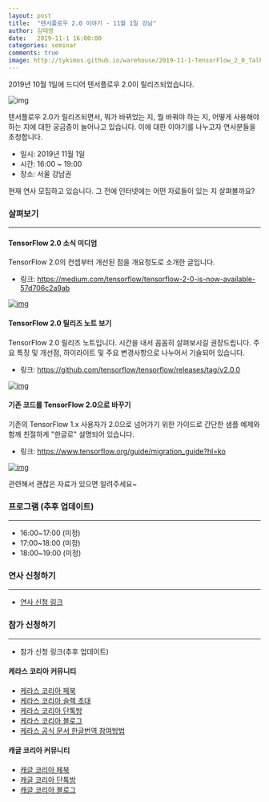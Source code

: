 ```yaml
---
layout: post
title:  "텐서플로우 2.0 이야기 - 11월 1일 강남"
author: 김태영
date:   2019-11-1 16:00:00
categories: seminar
comments: true
image: http://tykimos.github.io/warehouse/2019-11-1-TensorFlow_2_0_Talk_title_0.jpg
---
```


2019년 10월 1일에 드디어 텐서플로우 2.0이 릴리즈되었습니다. 

![img](http://tykimos.github.io/warehouse/2019-11-1-TensorFlow_2_0_Talk_title_0.jpg)

텐서플로우 2.0가 릴리즈되면서, 뭐가 바뀌었는 지, 뭘 바꿔야 하는 지, 어떻게 사용해야하는 지에 대한 궁금증이 늘어나고 있습니다. 이에 대한 이야기를 나누고자 연사분들을 초청합니다. 

* 일시: 2019년 11월 1일
* 시간: 16:00 ~ 19:00
* 장소: 서울 강남권

현재 연사 모집하고 있습니다. 그 전에 인터넷에는 어떤 자료들이 있는 지 살펴볼까요?

### 살펴보기
---

#### TensorFlow 2.0 소식 미디엄

TensorFlow 2.0의 컨셉부터 개선된 점을 개요정도로 소개한 글입니다.

* 링크: https://medium.com/tensorflow/tensorflow-2-0-is-now-available-57d706c2a9ab

[![img](http://tykimos.github.io/warehouse/2019-11-1-TensorFlow_2_0_Talk_3.png)](https://medium.com/tensorflow/tensorflow-2-0-is-now-available-57d706c2a9ab)

#### TensorFlow 2.0 릴리즈 노트 보기

TensorFlow 2.0 릴리즈 노트입니다. 시간을 내서 꼼꼼히 살펴보시길 권장드립니다. 주요 특징 및 개선점, 하이라이트 및 주요 변경사항으로 나누어서 기술되어 있습니다.

* 링크: https://github.com/tensorflow/tensorflow/releases/tag/v2.0.0

[![img](http://tykimos.github.io/warehouse/2019-11-1-TensorFlow_2_0_Talk_2.png)](https://github.com/tensorflow/tensorflow/releases/tag/v2.0.0)

#### 기존 코드를 TensorFlow 2.0으로 바꾸기

기존의 TensorFlow 1.x 사용자가 2.0으로 넘어가기 위한 가이드로 간단한 샘플 예제와 함께 친절하게 "한글로" 설명되어 있습니다. 

* 링크: https://www.tensorflow.org/guide/migration_guide?hl=ko

[![img](http://tykimos.github.io/warehouse/2019-11-1-TensorFlow_2_0_Talk_1.png)](https://www.tensorflow.org/guide/migration_guide?hl=ko)

관련해서 괜찮은 자료가 있으면 알려주세요~

### 프로그램 (추후 업데이트)
---
* 16:00~17:00 (미정)
* 17:00~18:00 (미정)
* 18:00~19:00 (미정)

### 연사 신청하기
---
* [연사 신청 링크](https://forms.gle/5RhF1X3xiykhmZWc8)

### 참가 신청하기
---
* 참가 신청 링크(추후 업데이트)

#### 케라스 코리아 커뮤니티

* [케라스 코리아 페북](https://www.facebook.com/groups/KerasKorea/)
* [케라스 코리아 슬랙 초대](https://join.slack.com/t/keraskorea/shared_invite/enQtNTUzMTUxMzIyMzg4LWQ3YmQ1YTdmNTYxOTAwZTExNmFmOGM3M2QyMjIyNzYwYTY2YTY2ZjBlNDNlZDdmMTU0NGVjYzFkMWYxNzE0ZDA)
* [케라스 코리아 단톡방](https://open.kakao.com/o/g93MSBV)
* [케라스 코리아 블로그](http://keraskorea.github.io)
* [케라스 공식 문서 한글번역 참여방법](https://tykimos.github.io/2019/02/06/Contribution_of_Keras_Document_to_Korean_Translation/)

#### 캐글 코리아 커뮤니티

* [캐글 코리아 페북](https://www.facebook.com/groups/KaggleKoreaOpenGroup/)
* [캐글 코리아 단톡방](https://open.kakao.com/o/gP24T89)
* [캐글 코리아 블로그](https://kaggle-kr.tistory.com/)
